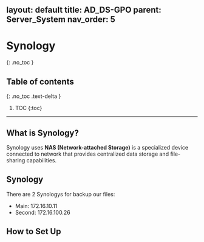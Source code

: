 layout: default
title: AD_DS-GPO
parent: Server_System
nav_order: 5
---

# Synology
{: .no_toc }

## Table of contents
{: .no_toc .text-delta }

1. TOC
{:toc}

---

## What is Synology?  

Synology uses **NAS (Network-attached Storage)** is a specialized device connected to network that provides centralized data storage and file-sharing capabilities.  


## Synology  
There are 2 Synologys for backup our files:  
- Main: 172.16.10.11
- Second: 172.16.100.26  

## How to Set Up  

